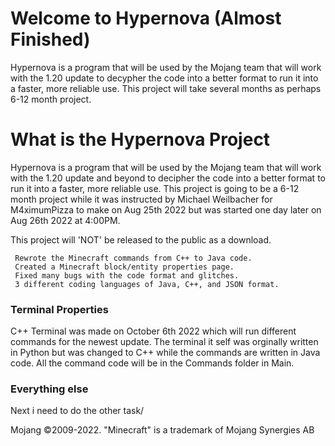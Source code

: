 # Welcome to Hypernova (Almost Finished)

Hypernova is a program that will be used by the Mojang team that will work with the 1.20 update to decypher the code
into a better format to run it into a faster, more reliable use. This project will take several months as perhaps 6-12 month project.

# What is the Hypernova Project

Hypernova is a program that will be used by the Mojang team that will work with the 1.20 update and beyond to decipher the code into a better format to run it into a faster, more reliable use. This project is going to be a 6-12 month project while it was instructed by Michael Weilbacher for M4ximumPizza to make on Aug 25th 2022 but was started one day later on Aug 26th 2022 at 4:00PM.

This project will 'NOT' be released to the public as a download.

     Rewrote the Minecraft commands from C++ to Java code.
     Created a Minecraft block/entity properties page.
     Fixed many bugs with the code format and glitches.
     3 different coding languages of Java, C++, and JSON format.

### Terminal Properties 

C++ Terminal was made on October 6th 2022 which will run different commands for the newest update. The terminal it self was orginally written in Python but was changed to C++ while the commands are written in Java code. All the command code will be in the Commands folder in Main.

### Everything else

Next i need to do the other task/

Mojang ©2009-2022. "Minecraft" is a trademark of Mojang Synergies AB
